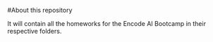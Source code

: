 #About this repository

It will contain all the homeworks for the Encode AI Bootcamp in their respective folders.